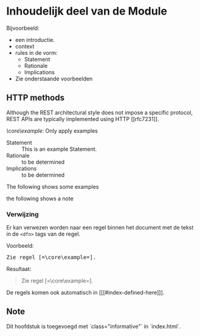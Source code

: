 # Inhoudelijk deel van de Module

Bijvoorbeeld:

- een introductie.
- context
- rules in de vorm:
  - Statement
  - Rationale
  - Implications
- Zie onderstaande voorbeelden

## HTTP methods

Although the REST architectural style does not impose a specific protocol, REST APIs are typically implemented using HTTP [[rfc7231]].

<div class="rule" id="\core\example">
   <p class="rulelab"><dfn>\core\example</dfn>: Only apply examples</p>
   <dl>
      <dt>Statement</dt>
      <dd>
         This is an example Statement.
      </dd>
      <dt>Rationale</dt>
      <dd>
         to be determined
      </dd>
      <dt>Implications</dt>
      <dd>
         to be determined
      </dd>
   </dl>
   <div class="example">The following shows some examples
   </div>
   <p class="note">the following shows a note</p>
</div>

### Verwijzing

Er kan verwezen worden naar een regel binnen het document met de tekst in de `<dfn>` tags van de regel.

Voorbeeld: <pre>Zie regel [=\core\example=].</pre> Resultaat:
> Zie regel [=\core\example=].

De regels komen ook automatisch in [[[#index-defined-here]]].

## Note

<p class="note" title="index">
Dit hoofdstuk is toegevoegd met `class="informative"` in `index.html`.
</p>
